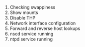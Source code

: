 1. Checking swappiness
1. Show mounts
1. Disable THP
1. Network interface configuration
1. Forward and reverse host lookups
1. nscd service running
1. ntpd service running